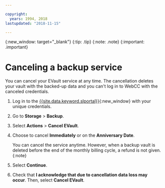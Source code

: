 ```yaml
---

copyright:
  years: 1994, 2018
lastupdated: "2018-11-15"

---
```

{:new_window: target="_blank"}
{:tip: .tip}
{:note: .note}
{:important: .important}

# Canceling a backup service

You can cancel your EVault service at any time. The cancellation deletes your vault with the backed-up data and you can't log in to WebCC with the canceled credentials.

1. Log in to the [{{site.data.keyword.slportal}}](https://control.softlayer.com/){:new_window} with your unique credentials.
2. Go to **Storage** > **Backup**.
3. Select **Actions** > **Cancel EVault**.
4. Choose to cancel **Immediately** or on the **Anniversary Date**.

   You can cancel the service anytime. However, when a backup vault is deleted before the end of the monthly billing cycle, a refund is not given.
   {:note}
5. Select **Continue**.
6. Check that **I acknowledge that due to cancellation data loss may occur**. Then, select **Cancel EVault**.
